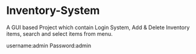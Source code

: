 # Inventory-System

A GUI based Project which contain Login System, Add & Delete Inventory items, search and select items from menu.

username:admin
Password:admin
